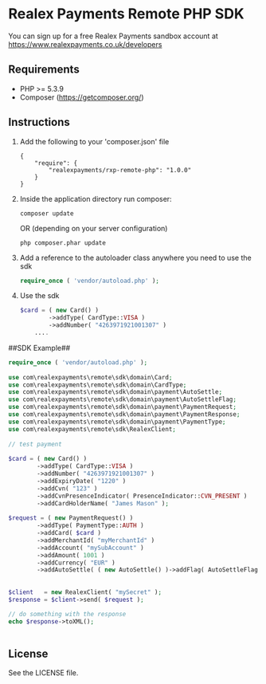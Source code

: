 # Realex Payments Remote PHP SDK
You can sign up for a free Realex Payments sandbox account at https://www.realexpayments.co.uk/developers

## Requirements ##
- PHP >= 5.3.9
- Composer (https://getcomposer.org/)

## Instructions ##

1. Add the following to your 'composer.json' file

    ```
    {
        "require": {
            "realexpayments/rxp-remote-php": "1.0.0"
        }    
    }
    ```

2. Inside the application directory run composer:

    ```
    composer update
    ```

    OR (depending on your server configuration)

    ```
    php composer.phar update
    ```

3. Add a reference to the autoloader class anywhere you need to use the sdk

    ```php
    require_once ( 'vendor/autoload.php' );
    ```

4. Use the sdk <br/>

    ```php
	$card = ( new Card() )                                                            
			->addType( CardType::VISA ) 
			->addNumber( "4263971921001307" ) 
        ....
    ```


##SDK Example##

```php                                                                                    
require_once ( 'vendor/autoload.php' );
        
use com\realexpayments\remote\sdk\domain\Card;                                            
use com\realexpayments\remote\sdk\domain\CardType;                                        
use com\realexpayments\remote\sdk\domain\payment\AutoSettle;                              
use com\realexpayments\remote\sdk\domain\payment\AutoSettleFlag;
use com\realexpayments\remote\sdk\domain\payment\PaymentRequest;
use com\realexpayments\remote\sdk\domain\payment\PaymentResponse;                   
use com\realexpayments\remote\sdk\domain\payment\PaymentType;                             
use com\realexpayments\remote\sdk\RealexClient;
                                                                                          
// test payment                                                                                                                                                                   
                                                                                   
$card = ( new Card() )                                                            
        ->addType( CardType::VISA ) 
		->addNumber( "4263971921001307" )                                         
        ->addExpiryDate( "1220" )
		->addCvn( "123" )
		->addCvnPresenceIndicator( PresenceIndicator::CVN_PRESENT )
		->addCardHolderName( "James Mason" );                                     
                                                                                
$request = ( new PaymentRequest() )                                                 
        ->addType( PaymentType::AUTH )                                            
        ->addCard( $card )                                                        
        ->addMerchantId( "myMerchantId" )                                       
        ->addAccount( "mySubAccount" )                                                
        ->addAmount( 1001 )                                                         
        ->addCurrency( "EUR" )                                                    
        ->addAutoSettle( ( new AutoSettle() )->addFlag( AutoSettleFlag::TRUE ) ); 
                                                                                  
                                                                                  
$client   = new RealexClient( "mySecret" );                                     
$response = $client->send( $request );

// do something with the response
echo $response->toXML();
                           
```

## License

See the LICENSE file.                                                                                         
                                                                                          

